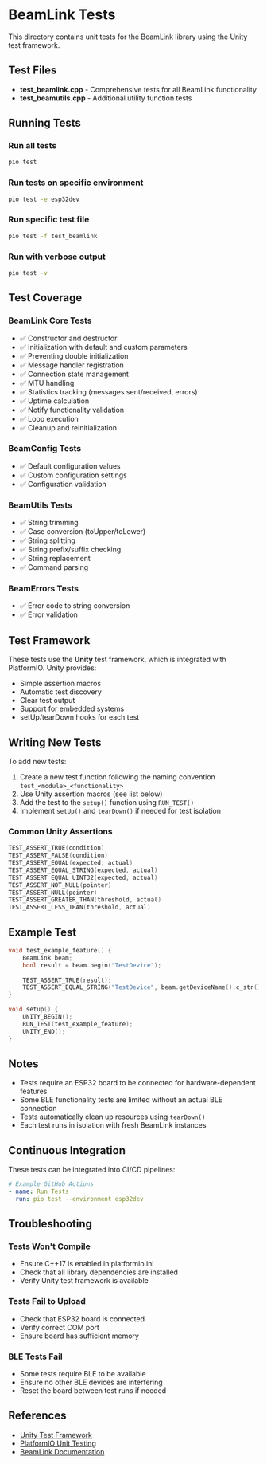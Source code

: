 # BeamLink Tests

This directory contains unit tests for the BeamLink library using the Unity test framework.

## Test Files

- **test_beamlink.cpp** - Comprehensive tests for all BeamLink functionality
- **test_beamutils.cpp** - Additional utility function tests

## Running Tests

### Run all tests
```bash
pio test
```

### Run tests on specific environment
```bash
pio test -e esp32dev
```

### Run specific test file
```bash
pio test -f test_beamlink
```

### Run with verbose output
```bash
pio test -v
```

## Test Coverage

### BeamLink Core Tests
- ✅ Constructor and destructor
- ✅ Initialization with default and custom parameters
- ✅ Preventing double initialization
- ✅ Message handler registration
- ✅ Connection state management
- ✅ MTU handling
- ✅ Statistics tracking (messages sent/received, errors)
- ✅ Uptime calculation
- ✅ Notify functionality validation
- ✅ Loop execution
- ✅ Cleanup and reinitialization

### BeamConfig Tests
- ✅ Default configuration values
- ✅ Custom configuration settings
- ✅ Configuration validation

### BeamUtils Tests
- ✅ String trimming
- ✅ Case conversion (toUpper/toLower)
- ✅ String splitting
- ✅ String prefix/suffix checking
- ✅ String replacement
- ✅ Command parsing

### BeamErrors Tests
- ✅ Error code to string conversion
- ✅ Error validation

## Test Framework

These tests use the **Unity** test framework, which is integrated with PlatformIO. Unity provides:

- Simple assertion macros
- Automatic test discovery
- Clear test output
- Support for embedded systems
- setUp/tearDown hooks for each test

## Writing New Tests

To add new tests:

1. Create a new test function following the naming convention `test_<module>_<functionality>`
2. Use Unity assertion macros (see list below)
3. Add the test to the `setup()` function using `RUN_TEST()`
4. Implement `setUp()` and `tearDown()` if needed for test isolation

### Common Unity Assertions

```cpp
TEST_ASSERT_TRUE(condition)
TEST_ASSERT_FALSE(condition)
TEST_ASSERT_EQUAL(expected, actual)
TEST_ASSERT_EQUAL_STRING(expected, actual)
TEST_ASSERT_EQUAL_UINT32(expected, actual)
TEST_ASSERT_NOT_NULL(pointer)
TEST_ASSERT_NULL(pointer)
TEST_ASSERT_GREATER_THAN(threshold, actual)
TEST_ASSERT_LESS_THAN(threshold, actual)
```

## Example Test

```cpp
void test_example_feature() {
    BeamLink beam;
    bool result = beam.begin("TestDevice");
    
    TEST_ASSERT_TRUE(result);
    TEST_ASSERT_EQUAL_STRING("TestDevice", beam.getDeviceName().c_str());
}

void setup() {
    UNITY_BEGIN();
    RUN_TEST(test_example_feature);
    UNITY_END();
}
```

## Notes

- Tests require an ESP32 board to be connected for hardware-dependent features
- Some BLE functionality tests are limited without an actual BLE connection
- Tests automatically clean up resources using `tearDown()`
- Each test runs in isolation with fresh BeamLink instances

## Continuous Integration

These tests can be integrated into CI/CD pipelines:

```yaml
# Example GitHub Actions
- name: Run Tests
  run: pio test --environment esp32dev
```

## Troubleshooting

### Tests Won't Compile
- Ensure C++17 is enabled in platformio.ini
- Check that all library dependencies are installed
- Verify Unity test framework is available

### Tests Fail to Upload
- Check that ESP32 board is connected
- Verify correct COM port
- Ensure board has sufficient memory

### BLE Tests Fail
- Some tests require BLE to be available
- Ensure no other BLE devices are interfering
- Reset the board between test runs if needed

## References

- [Unity Test Framework](https://github.com/ThrowTheSwitch/Unity)
- [PlatformIO Unit Testing](https://docs.platformio.org/en/latest/advanced/unit-testing/index.html)
- [BeamLink Documentation](../README.md)

